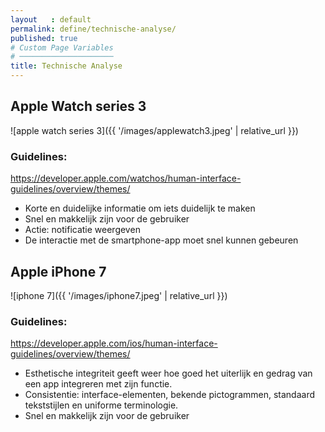 ```yaml
---
layout   : default
permalink: define/technische-analyse/
published: true
# Custom Page Variables
# ─────────────────────
title: Technische Analyse
---
```



Apple Watch series 3 
---------------------
![apple watch series 3]({{ '/images/applewatch3.jpeg' | relative_url }})

### Guidelines:
https://developer.apple.com/watchos/human-interface-guidelines/overview/themes/

- Korte en duidelijke informatie om iets duidelijk te maken
- Snel en makkelijk zijn voor de gebruiker
- Actie: notificatie weergeven
- De interactie met de smartphone-app moet snel kunnen gebeuren


Apple iPhone 7
---------------
![iphone 7]({{ '/images/iphone7.jpeg' | relative_url }})

### Guidelines:
https://developer.apple.com/ios/human-interface-guidelines/overview/themes/

- Esthetische integriteit geeft weer hoe goed het uiterlijk en gedrag van een app integreren met zijn functie. 
- Consistentie: interface-elementen, bekende pictogrammen, standaard tekststijlen en uniforme terminologie.
- Snel en makkelijk zijn voor de gebruiker
